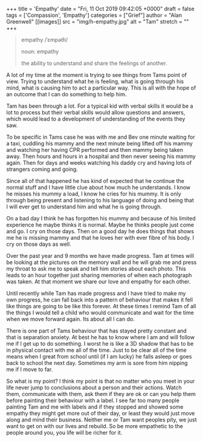 +++
title = 'Empathy'
date = "Fri, 11 Oct 2019 09:42:05 +0000"
draft = false
tags = ['Compassion', 'Empathy']
categories = ["Grief"]
author = "Alan Greenwell"
[[images]]
  src = "img/h-empathy.jpg"
  alt = "Tam"
  stretch = ""
+++
> empathy /ˈɛmpəθi/
> 
> noun: empathy
> 
> the ability to understand and share the feelings of another.
<!--more-->
A lot of my time at the moment is trying to see things from Tams point of view. Trying to understand what he is feeling, what is going through his mind, what is causing him to act a particular way. This is all with the hope of an outcome that I can do something to help him.

Tam has been through a lot. For a typical kid with verbal skills it would be a lot to process but their verbal skills would allow questions and answers, which would lead to a development of understanding of the events they saw.

To be specific in Tams case he was with me and Bev one minute waiting for a taxi, cuddling his mammy and the next minute being lifted off his mammy and watching her having CPR performed and then mammy being taken away. Then hours and hours in a hospital and then never seeing his mammy again. Then for days and weeks watching his daddy cry and having lots of strangers coming and going.

Since all of that happened he has kind of expected that he continue the normal stuff and I have little clue about how much he understands. I know he misses his mummy a load, I know he cries for his mummy. It is only through being present and listening to his language of doing and being that I will ever get to understand him and what he is going through.

On a bad day I think he has forgotten his mummy and because of his limited experience he maybe thinks it is normal. Maybe he thinks people just come and go. I cry on those days. Then on a good day he does things that shows me he is missing mammy and that he loves her with ever fibre of his body. I cry on those days as well.

Over the past year and 9 months we have made progress. Tam at times will be looking at the pictures on the memory wall and he will grab me and press my throat to ask me to speak and tell him stories about each photo. This leads to an hour together just sharing memories of when each photograph was taken. At that moment we share our love and empathy for each other.

Until recently while Tam has made progress and I have tried to make my own progress, he can fall back into a pattern of behaviour that makes it fell like things are going to be like this forever. At these times I remind Tam of all the things I would tell a child who would communicate and wait for the time when we move forward again. Its about all I can do.

There is one part of Tams behaviour that has stayed pretty constant and that is separation anxiety. At best he has to know where I am and will follow me if I get up to do something. I worst he is like a 3D shadow that has to be in physical contact with me all of the time. Just to be clear all of the time means when I great from school until (if I am lucky) he falls asleep or goes back to school the next day. Sometimes my arm is sore from him nipping me if I move to far.

So what is my point? I think my point is that no matter who you meet in your life never jump to conclusions about a person and their actions. Watch them, communicate with them, ask them if they are ok or can you help them before painting their behaviour with a label. I see far too many people painting Tam and me with labels and if they stopped and showed some empathy they might get more out of their day, or least they would just move along and mind their business. Neither me or Tam want peoples pity, we just want to get on with our lives and rebuild. So be more empathetic to the people around you, you life will be richer for it.